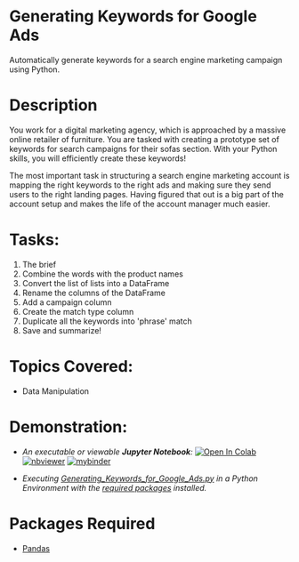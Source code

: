 # Generating Keywords for Google Ads
Automatically generate keywords for a search engine marketing campaign using Python.

# Description
You work for a digital marketing agency, which is approached by a massive online retailer of furniture. You are tasked with creating a prototype set of keywords for search campaigns for their sofas section. With your Python skills, you will efficiently create these keywords!

The most important task in structuring a search engine marketing account is mapping the right keywords to the right ads and making sure they send users to the right landing pages. Having figured that out is a big part of the account setup and makes the life of the account manager much easier.

# Tasks:
1. The brief
2. Combine the words with the product names
3. Convert the list of lists into a DataFrame
4. Rename the columns of the DataFrame
5. Add a campaign column
6. Create the match type column
7. Duplicate all the keywords into 'phrase' match
8. Save and summarize!

# Topics Covered:
- Data Manipulation

# Demonstration:

- *An executable or viewable **Jupyter Notebook**:* 
[![Open In Colab](https://colab.research.google.com/assets/colab-badge.svg)](https://colab.research.google.com/github/Suraj-Patro/ads_keywords_generator/blob/main/Generating_Keywords_for_Google_Ads.ipynb)
[![nbviewer](https://raw.githubusercontent.com/jupyter/design/master/logos/Badges/nbviewer_badge.svg)](https://nbviewer.jupyter.org/github/Suraj-Patro/ads_keywords_generator/blob/main/Generating_Keywords_for_Google_Ads.ipynb)
[![mybinder](https://mybinder.org/badge_logo.svg)](https://mybinder.org/v2/gh/Suraj-Patro/ads_keywords_generator/main?filepath=Generating_Keywords_for_Google_Ads.ipynb)

- *Executing [Generating_Keywords_for_Google_Ads.py](https://raw.githubusercontent.com/Suraj-Patro/ads_keywords_generator/main/generating_keywords_for_google_ads.py) in a Python Environment with the [required packages](https://github.com/Suraj-Patro/ads_keywords_generator#packages-required) installed.*

# Packages Required
- [Pandas](https://pandas.pydata.org/pandas-docs/stable/getting_started/index.html#getting-started)
